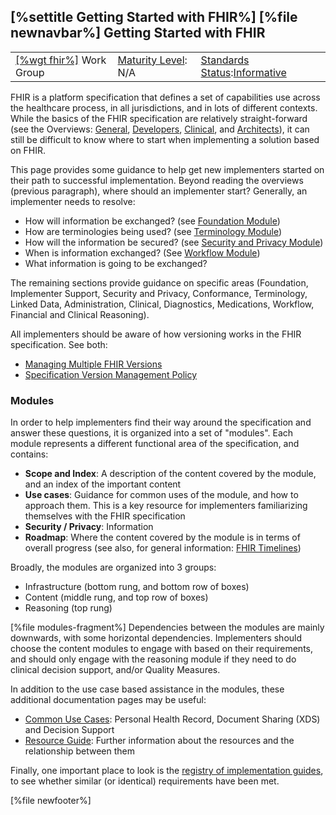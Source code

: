 \[%settitle Getting Started with FHIR%\]
\[%file newnavbar%\]
<span id="root"></span>
Getting Started with FHIR
-------------------------

|                                                |                                               |                                                                                        |
|------------------------------------------------|-----------------------------------------------|----------------------------------------------------------------------------------------|
| [\[%wgt fhir%\]](%5B%wg%20fhir%%5D) Work Group | [Maturity Level](versions.html#maturity): N/A | [Standards Status](versions.html#std-process):[Informative](versions.html#std-process) |

FHIR is a platform specification that defines a set of capabilities use across the healthcare process, in all jurisdictions, and in lots of different contexts. While the basics of the FHIR specification are relatively straight-forward (see the Overviews: [General](overview.html), [Developers](overview-dev.html), [Clinical](overview-clinical.html), and [Architects](overview-arch.html)), it can still be difficult to know where to start when implementing a solution based on FHIR.

This page provides some guidance to help get new implementers started on their path to successful implementation. Beyond reading the overviews (previous paragraph), where should an implementer start? Generally, an implementer needs to resolve:

-   How will information be exchanged? (see [Foundation Module](foundation-module.html#uses))
-   How are terminologies being used? (see [Terminology Module](terminology-module.html#uses))
-   How will the information be secured? (see [Security and Privacy Module](secpriv-module.html#uses))
-   When is information exchanged? (See [Workflow Module](workflow-module.html))
-   What information is going to be exchanged?

The remaining sections provide guidance on specific areas (Foundation, Implementer Support, Security and Privacy, Conformance, Terminology, Linked Data, Administration, Clinical, Diagnostics, Medications, Workflow, Financial and Clinical Reasoning).

All implementers should be aware of how versioning works in the FHIR specification. See both:

-   [Managing Multiple FHIR Versions](versioning.html)
-   [Specification Version Management Policy](versions.html)

<span id="modules"></span>
### Modules

In order to help implementers find their way around the specification and answer these questions, it is organized into a set of "modules". Each module represents a different functional area of the specification, and contains:

-   **Scope and Index**: A description of the content covered by the module, and an index of the important content
-   **Use cases**: Guidance for common uses of the module, and how to approach them. This is a key resource for implementers familiarizing themselves with the FHIR specification
-   **Security / Privacy**: Information
-   **Roadmap**: Where the content covered by the module is in terms of overall progress (see also, for general information: [FHIR Timelines](versions.html))

Broadly, the modules are organized into 3 groups:

-   Infrastructure (bottom rung, and bottom row of boxes)
-   Content (middle rung, and top row of boxes)
-   Reasoning (top rung)

\[%file modules-fragment%\]
Dependencies between the modules are mainly downwards, with some horizontal dependencies. Implementers should choose the content modules to engage with based on their requirements, and should only engage with the reasoning module if they need to do clinical decision support, and/or Quality Measures.

In addition to the use case based assistance in the modules, these additional documentation pages may be useful:

-   [Common Use Cases](usecases.html): Personal Health Record, Document Sharing (XDS) and Decision Support
-   [Resource Guide](resourceguide.html): Further information about the resources and the relationship between them

Finally, one important place to look is the [registry of implementation guides](http://www.fhir.org/guides/registry), to see whether similar (or identical) requirements have been met.

\[%file newfooter%\]
